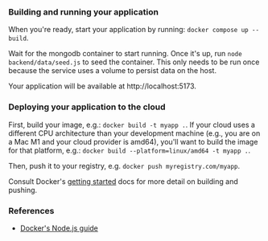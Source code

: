 ### Building and running your application

When you're ready, start your application by running:
`docker compose up --build`.

Wait for the mongodb container to start running. Once it's up,
run `node backend/data/seed.js` to seed the container.
This only needs to be run once because the service uses
a volume to persist data on the host.

Your application will be available at http://localhost:5173.

### Deploying your application to the cloud

First, build your image, e.g.: `docker build -t myapp .`.
If your cloud uses a different CPU architecture than your development
machine (e.g., you are on a Mac M1 and your cloud provider is amd64),
you'll want to build the image for that platform, e.g.:
`docker build --platform=linux/amd64 -t myapp .`.

Then, push it to your registry, e.g. `docker push myregistry.com/myapp`.

Consult Docker's [getting started](https://docs.docker.com/go/get-started-sharing/)
docs for more detail on building and pushing.

### References
* [Docker's Node.js guide](https://docs.docker.com/language/nodejs/)

